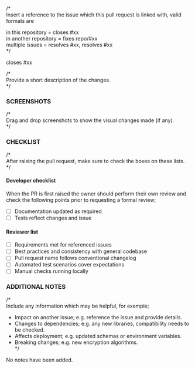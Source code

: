 /*  
Insert a reference to the issue which this pull request is linked with, valid formats are  

in this repository = closes #xx  
in another repository = fixes repo/#xx  
multiple issues = resolves #xx, resolves #xx  
*/

closes #xx

/*  
Provide a short description of the changes.  
*/

### SCREENSHOTS

/*  
Drag and drop screenshots to show the visual changes made (if any).  
*/

### CHECKLIST

/*  
After raising the pull request, make sure to check the boxes on these lists.  
*/

#### Developer checklist

When the PR is first raised the owner should perform their own review and check the following points prior to requesting a formal review;

- [ ] Documentation updated as required
- [ ] Tests reflect changes and issue

#### Reviewer list

- [ ] Requirements met for referenced issues
- [ ] Best practices and consistency with general codebase
- [ ] Pull request name follows conventional changelog
- [ ] Automated test scenarios cover expectations
- [ ] Manual checks running locally

### ADDITIONAL NOTES

/*  
Include any information which may be helpful, for example;  

- Impact on another issue; e.g. reference the issue and provide details.  
- Changes to dependencies; e.g. any new libraries, compatibility needs to be checked.  
- Affects deployment; e.g. updated schemas or environment variables.  
- Breaking changes; e.g. new encryption algorithms.  
*/

No notes have been added.
